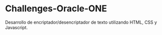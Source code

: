 # Challenges-Oracle-ONE
Desarrollo de encriptador/desencriptador de texto utilizando HTML, CSS y Javascript. 

